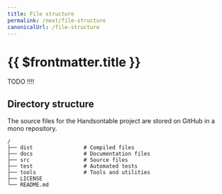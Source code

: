 ```yaml
---
title: File structure
permalink: /next/file-structure
canonicalUrl: /file-structure
---
```


# {{ $frontmatter.title }}

TODO !!!!

## Directory structure

The source files for the Handsontable project are stored on GitHub in a mono repository.

```
/
├── dist                # Compiled files
├── docs                # Documentation files
├── src                 # Source files
├── test                # Automated tests
├── tools               # Tools and utilities
├── LICENSE
└── README.md
```
